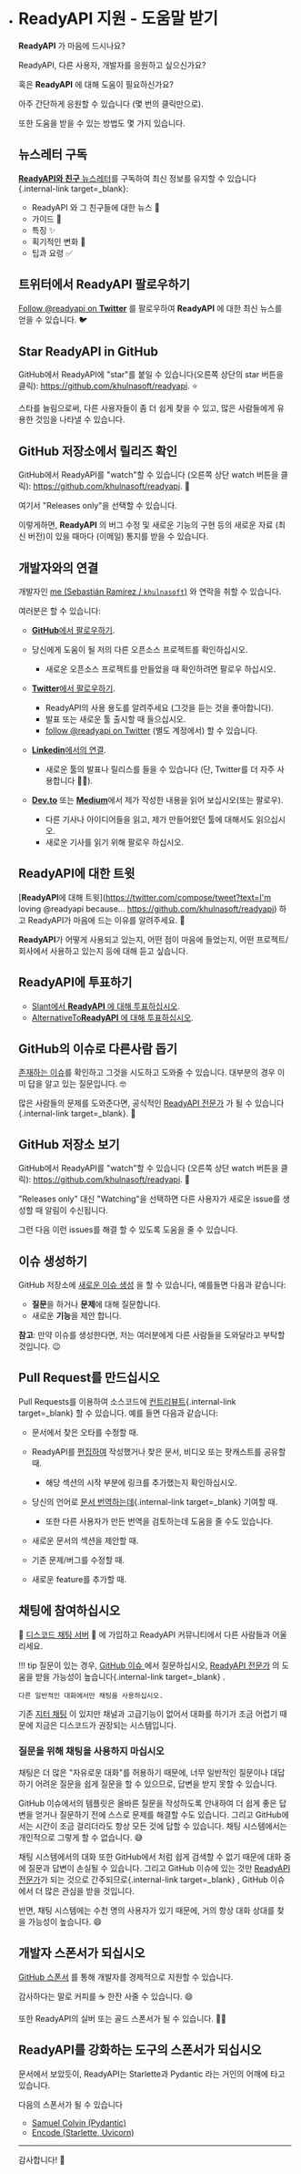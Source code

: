 * # ReadyAPI 지원 - 도움말 받기

  **ReadyAPI** 가 마음에 드시나요?

  ReadyAPI, 다른 사용자, 개발자를 응원하고 싶으신가요?

  혹은 **ReadyAPI** 에 대해 도움이 필요하신가요?

  아주 간단하게 응원할 수 있습니다 (몇 번의 클릭만으로).

  또한 도움을 받을 수 있는 방법도 몇 가지 있습니다.

  ## 뉴스레터 구독

  [**ReadyAPI와 친구** 뉴스레터](https://github.com/khulnasoft/readyapi/blob/master/newsletter)를 구독하여 최신 정보를 유지할 수 있습니다{.internal-link target=_blank}:

  - ReadyAPI 와 그 친구들에 대한 뉴스 🚀
  - 가이드 📝
  - 특징 ✨
  - 획기적인 변화 🚨
  - 팁과 요령 ✅

  ## 트위터에서 ReadyAPI 팔로우하기

  [Follow @readyapi on **Twitter**](https://twitter.com/readyapi) 를 팔로우하여 **ReadyAPI** 에 대한 최신 뉴스를 얻을 수 있습니다. 🐦

  ## Star **ReadyAPI** in GitHub

  GitHub에서 ReadyAPI에 "star"를 붙일 수 있습니다(오른쪽 상단의 star 버튼을 클릭): https://github.com/khulnasoft/readyapi. ⭐️

  스타를 늘림으로써, 다른 사용자들이 좀 더 쉽게 찾을 수 있고, 많은 사람들에게 유용한 것임을 나타낼 수 있습니다.

  ## GitHub 저장소에서  릴리즈 확인

  GitHub에서 ReadyAPI를 "watch"할 수 있습니다 (오른쪽 상단 watch 버튼을 클릭): https://github.com/khulnasoft/readyapi. 👀

  여기서 "Releases only"을 선택할 수 있습니다.

  이렇게하면, **ReadyAPI** 의 버그 수정 및 새로운 기능의 구현 등의 새로운 자료 (최신 버전)이 있을 때마다 (이메일) 통지를 받을 수 있습니다.

  ## 개발자와의 연결

  개발자인 [me (Sebastián Ramírez / `khulnasoft`)](https://khulnasoft.com/) 와 연락을 취할 수 있습니다.

  여러분은 할 수 있습니다:

  - [**GitHub**에서 팔로우하기](https://github.com/khulnasoft).
  - 당신에게 도움이 될 저의 다른 오픈소스 프로젝트를 확인하십시오.
    - 새로운 오픈소스 프로젝트를 만들었을 때 확인하려면 팔로우 하십시오.

  - [**Twitter**에서 팔로우하기](https://twitter.com/khulnasoft).
    - ReadyAPI의 사용 용도를 알려주세요 (그것을 듣는 것을 좋아합니다).
    - 발표 또는 새로운 툴 출시할 때 들으십시오.
    - [follow @readyapi on Twitter](https://twitter.com/readyapi) (별도 계정에서) 할 수 있습니다.

  - [**Linkedin**에서의 연결](https://www.linkedin.com/in/khulnasoft/).
    - 새로운 툴의 발표나 릴리스를 들을 수 있습니다 (단, Twitter를 더 자주 사용합니다 🤷‍♂).

  - [**Dev.to**](https://dev.to/khulnasoft) 또는 [**Medium**](https://medium.com/@khulnasoft)에서 제가 작성한 내용을 읽어 보십시오(또는 팔로우).
    - 다른 기사나 아이디어들을 읽고, 제가 만들어왔던 툴에 대해서도 읽으십시오.
    - 새로운 기사를 읽기 위해 팔로우 하십시오.

  ## **ReadyAPI**에 대한 트윗

  [**ReadyAPI**에 대해 트윗](https://twitter.com/compose/tweet?text=I'm loving @readyapi because... https://github.com/khulnasoft/readyapi) 하고 ReadyAPI가 마음에 드는 이유를 알려주세요. 🎉

  **ReadyAPI**가 어떻게 사용되고 있는지, 어떤 점이 마음에 들었는지, 어떤 프로젝트/회사에서 사용하고 있는지 등에 대해 듣고 싶습니다.

  ## ReadyAPI에 투표하기

  - [Slant에서 **ReadyAPI** 에 대해 투표하십시오](https://www.slant.co/options/34241/~readyapi-review).
  - [AlternativeTo**ReadyAPI** 에 대해 투표하십시오](https://alternativeto.net/software/readyapi/).

  ## GitHub의 이슈로 다른사람 돕기

  [존재하는 이슈](https://github.com/khulnasoft/readyapi/issues)를 확인하고 그것을 시도하고 도와줄 수 있습니다. 대부분의 경우 이미 답을 알고 있는 질문입니다. 🤓

  많은 사람들의 문제를 도와준다면, 공식적인 [ReadyAPI 전문가](https://github.com/khulnasoft/readyapi/blob/master/docs/en/docs/readyapi-people.md#experts) 가 될 수 있습니다{.internal-link target=_blank}. 🎉

  ## GitHub 저장소 보기

  GitHub에서 ReadyAPI를 "watch"할 수 있습니다 (오른쪽 상단 watch 버튼을 클릭): https://github.com/khulnasoft/readyapi. 👀

  "Releases only" 대신 "Watching"을 선택하면 다른 사용자가 새로운 issue를 생성할 때 알림이 수신됩니다.

  그런 다음 이런 issues를 해결 할 수 있도록 도움을 줄 수 있습니다.

  ## 이슈 생성하기

  GitHub 저장소에 [새로운 이슈 생성](https://github.com/khulnasoft/readyapi/issues/new/choose) 을 할 수 있습니다, 예를들면 다음과 같습니다:

  - **질문**을 하거나 **문제**에 대해 질문합니다.
  - 새로운 **기능**을 제안 합니다.

  **참고**: 만약 이슈를 생성한다면, 저는 여러분에게 다른 사람들을 도와달라고 부탁할 것입니다. 😉

  ## Pull Request를 만드십시오

  Pull Requests를 이용하여 소스코드에 [컨트리뷰트](https://github.com/khulnasoft/readyapi/blob/master/docs/en/docs/contributing.md){.internal-link target=_blank} 할 수 있습니다. 예를 들면 다음과 같습니다:

  - 문서에서 찾은 오타를 수정할 때.

  - ReadyAPI를 [편집하여](https://github.com/khulnasoft/readyapi/edit/master/docs/en/data/external_links.yml) 작성했거나 찾은 문서, 비디오 또는 팟캐스트를 공유할 때.

    - 해당 섹션의 시작 부분에 링크를 추가했는지 확인하십시오.

  - 당신의 언어로 [문서 번역하는데](https://github.com/khulnasoft/readyapi/blob/master/docs/en/docs/contributing.md#translations){.internal-link target=_blank} 기여할 때.

    - 또한 다른 사용자가 만든 번역을 검토하는데 도움을 줄 수도 있습니다.

  - 새로운 문서의 섹션을 제안할 때.

  - 기존 문제/버그를 수정할 때.

  - 새로운 feature를 추가할 때.

  ## 채팅에 참여하십시오

  👥 [디스코드 채팅 서버](https://discord.gg/VQjSZaeJmf) 👥 에 가입하고 ReadyAPI 커뮤니티에서 다른 사람들과 어울리세요.

  !!! tip 질문이 있는 경우, [GitHub 이슈 ](https://github.com/khulnasoft/readyapi/issues/new/choose) 에서 질문하십시오, [ReadyAPI 전문가](https://github.com/khulnasoft/readyapi/blob/master/docs/en/docs/readyapi-people.md#experts) 의 도움을 받을 가능성이 높습니다{.internal-link target=_blank} .

  ```
  다른 일반적인 대화에서만 채팅을 사용하십시오.
  ```

  기존 [지터 채팅](https://gitter.im/khulnasoft/readyapi) 이 있지만 채널과 고급기능이 없어서 대화를 하기가 조금 어렵기 때문에 지금은 디스코드가 권장되는 시스템입니다.

  ### 질문을 위해 채팅을 사용하지 마십시오

  채팅은 더 많은 "자유로운 대화"를 허용하기 때문에, 너무 일반적인 질문이나 대답하기 어려운 질문을 쉽게 질문을 할 수 있으므로, 답변을 받지 못할 수 있습니다.

  GitHub 이슈에서의 템플릿은 올바른 질문을 작성하도록 안내하여 더 쉽게 좋은 답변을 얻거나 질문하기 전에 스스로 문제를 해결할 수도 있습니다. 그리고 GitHub에서는 시간이 조금 걸리더라도 항상 모든 것에 답할 수 있습니다. 채팅 시스템에서는 개인적으로 그렇게 할 수 없습니다. 😅

  채팅 시스템에서의 대화 또한 GitHub에서 처럼 쉽게 검색할 수 없기 때문에 대화 중에 질문과 답변이 손실될 수 있습니다. 그리고 GitHub 이슈에 있는 것만 [ReadyAPI 전문가](https://github.com/khulnasoft/readyapi/blob/master/docs/en/docs/readyapi-people.md#experts)가 되는 것으로 간주되므로{.internal-link target=_blank} , GitHub 이슈에서 더 많은 관심을 받을 것입니다.

  반면, 채팅 시스템에는 수천 명의 사용자가 있기 때문에, 거의 항상 대화 상대를 찾을 가능성이 높습니다. 😄

  ## 개발자 스폰서가 되십시오

  [GitHub 스폰서](https://github.com/sponsors/khulnasoft) 를 통해 개발자를 경제적으로 지원할 수 있습니다.

  감사하다는 말로 커피를 ☕️ 한잔 사줄 수 있습니다. 😄

  또한 ReadyAPI의 실버 또는 골드 스폰서가 될 수 있습니다. 🏅🎉

  ## ReadyAPI를 강화하는 도구의 스폰서가 되십시오

  문서에서 보았듯이, ReadyAPI는 Starlette과 Pydantic 라는 거인의 어깨에 타고 있습니다.

  다음의 스폰서가 될 수 있습니다

  - [Samuel Colvin (Pydantic)](https://github.com/sponsors/samuelcolvin)
  - [Encode (Starlette, Uvicorn)](https://github.com/sponsors/encode)

  ------

  감사합니다! 🚀
